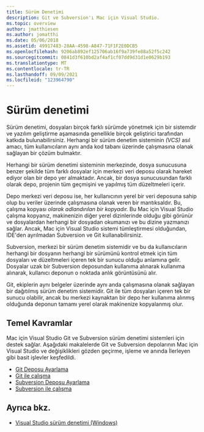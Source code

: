 ```yaml
---
title: Sürüm Denetimi
description: Git ve Subversion'ı Mac için Visual Studio.
ms.topic: overview
author: jmatthiesen
ms.author: jomatthi
ms.date: 05/06/2018
ms.assetid: 49917483-28AA-4598-A847-71F1F2E0DCB5
ms.openlocfilehash: 9206ab892ef125706ab16f9a739fe88a52f5c242
ms.sourcegitcommit: 0841d3f610bd2af4af1cf07dd9d31d1e0629b193
ms.translationtype: MT
ms.contentlocale: tr-TR
ms.lasthandoff: 09/09/2021
ms.locfileid: "123964790"
---
```

# <a name="version-control"></a>Sürüm denetimi

Sürüm denetimi, dosyaları birçok farklı sürümde yönetmek için bir sistemdir ve yazılım geliştirme aşamasında genellikle birçok geliştirici tarafından katkıda bulunabilirsiniz. Herhangi bir sürüm denetim sisteminin _(VCS)_ asıl amacı, tüm kullanıcıların aynı anda kod tabanı üzerinde çalışmasına olanak sağlayan bir çözüm bulmaktır.

Herhangi bir sürüm denetimi sisteminin merkezinde, dosya sunucusuna benzer şekilde tüm farklı dosyalar için merkezi veri deposu olarak hareket ediyor olan bir depo yer almaktadır. Ancak, bir dosya sunucusundan farklı olarak depo, projenin tüm geçmişini ve yapılmış tüm düzeltmeleri içerir.

Depo merkezi veri deposu ise, her kullanıcının yerel bir veri deposuna sahip olup bu veriler üzerinde çalışmasına olanak veren bir mantıksaldır. Bu, çalışma kopyası _olarak adlandırılan bir kopyadır._ Bu Mac için Visual Studio çalışma kopyanız, makinenizin diğer yerel dizinlerinde olduğu gibi görünür ve dosyalardan herhangi bir dosyadan okumanızı ve bu dizine yazmanızı sağlar. Ancak, Mac için Visual Studio sistemi tümleştirmesi olduğundan, IDE'den ayrılmadan Subversion ve Git kullanabilirsiniz.

Subversion, merkezi bir sürüm denetim sistemidir ve bu da kullanıcıların herhangi bir dosyanın herhangi bir sürümünü kontrol etmek için tüm dosyaları ve düzeltmeleri içeren tek bir sunucu olduğu anlamına gelir. Dosyalar uzak bir Subversion deposundan kullanıma alınarak kullanıma alınarak, kullanıcı deponun o noktada anlık görüntüsünü alır.

Git, ekiplerin aynı belgeler üzerinde aynı anda çalışmasına olanak sağlayan bir dağıtılmış sürüm denetim sistemidir. Git ile tüm dosyaları içeren tek bir sunucu olabilir, ancak bu merkezi kaynaktan bir depo her kullanıma alınmış olduğunda deponun tamamı yerel olarak makinenize kopyalanmış olur.

## <a name="basic-concepts"></a>Temel Kavramlar

Mac için Visual Studio Git ve Subversion sürüm denetimi sistemleri için destek sağlar. Aşağıdaki makalelerde Git ve Subversion depolarının Mac için Visual Studio ve değişiklikleri gözden geçirme, işleme ve anında İlerleyen gibi basit işlevler keşfedildi.

* [Git Deposu Ayarlama](set-up-git-repository.md)
* [Git ile çalışma](working-with-git.md)
* [Subversion Deposu Ayarlama](set-up-subversion-repository.md)
* [Subversion ile çalışma](working-with-subversion.md)

## <a name="see-also"></a>Ayrıca bkz.

* [Visual Studio sürüm denetimi (Windows)](/visualstudio/version-control/)